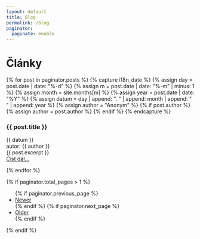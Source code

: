 ```yaml
---
layout: default
title: Blog
permalink: /blog
paginator:
  paginate: enable
---
```


# Články


{% for post in paginator.posts %}
  {% capture i18n_date %}
  {% assign day = post.date | date: "%-d" %}
  {% assign m = post.date | date: "%-m" | minus: 1 %}
  {% assign month = site.months[m] %}
  {% assign year = post.date | date: "%Y" %}
  {% assign datum = day | append: ". " | append: month | append: " " | append: year %}
  {% assign author = "Anonym" %}
  {% if post.author %}
  {% assign author = post.author %}
  {% endif %}
  {% endcapture %}


<div class="card">
<h3 class="title">{{ post.title }}</h3>
<div class="date">{{ datum }}</div>
<div class="author">autor: {{ author }}</div>
<div class="perex">{{ post.excerpt }}</div>
<div class="more"><a href="{{ post.url }}">Číst dál...</a>
</div>

{% endfor %}


{% if paginator.total_pages > 1 %}
<ul>
  {% if paginator.previous_page %}
  <li>
    <a href="{{ paginator.previous_page_path | prepend: site.baseurl }}">Newer</a>
  </li>
  {% endif %}
  {% if paginator.next_page %}
  <li>
    <a href="{{ paginator.next_page_path | prepend: site.baseurl }}">Older</a>
  </li>
  {% endif %}
</ul>
{% endif %}